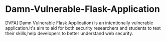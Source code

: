 # Damn-Vulnerable-Flask-Application
DVFA( Damn Vulnerable Flask Application) is an intentionally vulnerable application.It's aim to aid for both security researchers and students to test their skills,help developers to better understand web security.
